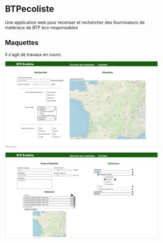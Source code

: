 # BTPecoliste
Une application web pour recenser et rechercher des fournisseurs de matériaux de BTP éco-responsables

## Maquettes

Il s'agit de travaux en cours.

![Maquette de la recherche](github-files/mockup-search.png)

![Maquette de l'édition](github-files/mockup-edit.png)